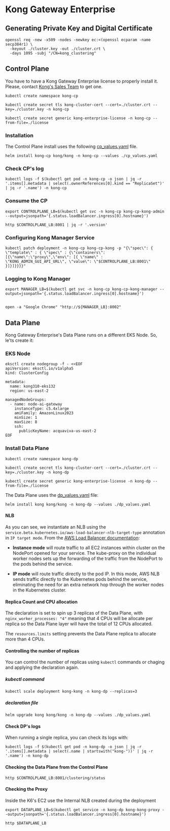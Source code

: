 # Kong Gateway Enterprise

## Generating Private Key and Digital Certificate
```
openssl req -new -x509 -nodes -newkey ec:<(openssl ecparam -name secp384r1) \
  -keyout ./cluster.key -out ./cluster.crt \
  -days 1095 -subj "/CN=kong_clustering"
```


## Control Plane

You have to have a Kong Gateway Enterprise license to properly install it. Please, contact [Kong's Sales Team](https://konghq.com/contact-sales) to get one.

```
kubectl create namespace kong-cp

kubectl create secret tls kong-cluster-cert --cert=./cluster.crt --key=./cluster.key -n kong-cp

kubectl create secret generic kong-enterprise-license -n kong-cp --from-file=./license
```

### Installation

The Control Plane install uses the following [cp_values.yaml](../kong/cp_values.yaml) file.

```
helm install kong-cp kong/kong -n kong-cp --values ./cp_values.yaml
```


### Check CP's log
```
kubectl logs -f $(kubectl get pod -n kong-cp -o json | jq -r '.items[].metadata | select(.ownerReferences[0].kind == "ReplicaSet")' | jq -r '.name') -n kong-cp
```

### Consume the CP
```
export CONTROLPLANE_LB=$(kubectl get svc -n kong-cp kong-cp-kong-admin --output=jsonpath='{.status.loadBalancer.ingress[0].hostname}')

http $CONTROLPLANE_LB:8001 | jq -r '.version'
```


### Configuring Kong Manager Service
```
kubectl patch deployment -n kong-cp kong-cp-kong -p "{\"spec\": { \"template\" : { \"spec\" : {\"containers\":[{\"name\":\"proxy\",\"env\": [{ \"name\" : \"KONG_ADMIN_GUI_API_URL\", \"value\": \"$CONTROLPLANE_LB:8001\" }]}]}}}}"
```


### Logging to Kong Manager
```
export MANAGER_LB=$(kubectl get svc -n kong-cp kong-cp-kong-manager --output=jsonpath='{.status.loadBalancer.ingress[0].hostname}')


open -a "Google Chrome" "http://${MANAGER_LB}:8002"
```

## Data Plane

Kong Gateway Enterprise's Data Plane runs on a different EKS Node. So, le'ts create it:

### EKS Node
```
eksctl create nodegroup -f - <<EOF
apiVersion: eksctl.io/v1alpha5
kind: ClusterConfig

metadata:
  name: kong310-eks132
  region: us-east-2

managedNodeGroups:
  - name: node-ai-gateway
    instanceType: c5.4xlarge
    amiFamily: AmazonLinux2023
    minSize: 1
    maxSize: 8
    ssh:
      publicKeyName: acquaviva-us-east-2
EOF
```

### Install Data Plane

```
kubectl create namespace kong-dp

kubectl create secret tls kong-cluster-cert --cert=./cluster.crt --key=./cluster.key -n kong-dp

kubectl create secret generic kong-enterprise-license -n kong-dp --from-file=./license
```

The Data Plane uses the [dp_values.yaml](../kong/dp_values.yaml) file:

```
helm install kong kong/kong -n kong-dp --values ./dp_values.yaml
```

#### NLB

As you can see, we instantiate an NLB using the ``service.beta.kubernetes.io/aws-load-balancer-nlb-target-type`` annotation in ``IP target mode``. From the [AWS Load Balancer documentation](https://kubernetes-sigs.github.io/aws-load-balancer-controller/v2.12/guide/service/annotations/#traffic-routing):

* <b>Instance mode</b> will route traffic to all EC2 instances within cluster on the NodePort opened for your service. The kube-proxy on the individual worker nodes sets up the forwarding of the traffic from the NodePort to the pods behind the service.

* <b>IP mode</b> will route traffic directly to the pod IP. In this mode, AWS NLB sends traffic directly to the Kubernetes pods behind the service, eliminating the need for an extra network hop through the worker nodes in the Kubernetes cluster.

#### Replica Count and CPU allocation
The declaration is set to spin up 3 replicas of the Data Plane, with ``nginx_worker_processes: "4"`` meaning that 4 CPUs will be allocate per replica so the Data Plane layer will have the total of 12 CPUs allocated.

The ``resources.limits`` setting prevents the Data Plane replica to allocate more than 4 CPUs.

#### Controlling the number of replicas

You can control the number of replicas using ``kubectl`` commands or chaging and applying the declaration again.

##### kubectl command
```
kubectl scale deployment kong-kong -n kong-dp --replicas=3
```

##### declaration file
```
helm upgrade kong kong/kong -n kong-dp --values ./dp_values.yaml
```


#### Check DP's logs
When running a single replica, you can check its logs with:

```
kubectl logs -f $(kubectl get pod -n kong-dp -o json | jq -r '.items[].metadata | select(.name | startswith("kong-"))' | jq -r '.name') -n kong-dp
```

#### Checking the Data Plane from the Control Plane
```
http $CONTROLPLANE_LB:8001/clustering/status
```

#### Checking the Proxy
Inside the K6's EC2 use the Internal NLB created during the deployment

```
export DATAPLANE_LB=$(kubectl get service -n kong-dp kong-kong-proxy --output=jsonpath='{.status.loadBalancer.ingress[0].hostname}')

http $DATAPLANE_LB
```
